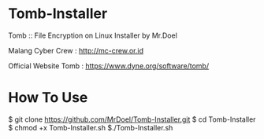 Tomb-Installer
==============

Tomb :: File Encryption on Linux Installer by Mr.Doel 

Malang Cyber Crew : http://mc-crew.or.id

Official Website Tomb : https://www.dyne.org/software/tomb/

How To Use
==============
$ git clone https://github.com/MrDoel/Tomb-Installer.git
$ cd Tomb-Installer
$ chmod +x Tomb-Installer.sh
$./Tomb-Installer.sh 
